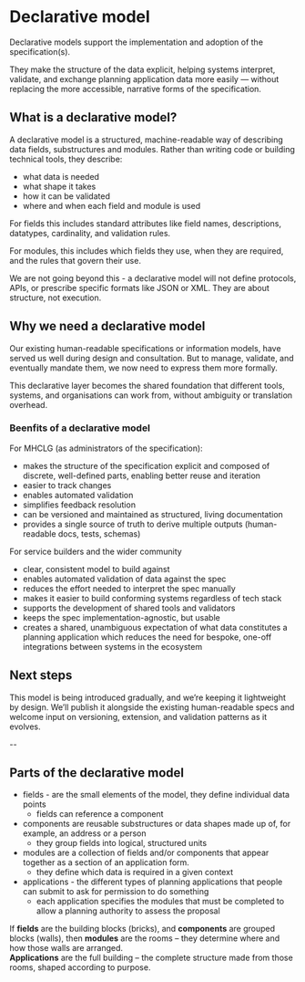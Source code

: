 # Declarative model

Declarative models support the implementation and adoption of the specification(s).

They make the structure of the data explicit, helping systems interpret, validate, and exchange planning application data more easily — without replacing the more accessible, narrative forms of the specification.

## What is a declarative model?

A declarative model is a structured, machine-readable way of describing data fields, substructures and modules. Rather than writing code or building technical tools, they describe:

* what data is needed
* what shape it takes
* how it can be validated
* where and when each field and module is used

For fields this includes standard attributes like field names, descriptions, datatypes, cardinality, and validation rules.

For modules, this includes which fields they use, when they are required, and the rules that govern their use.

We are not going beyond this - a declarative model will not define protocols, APIs, or prescribe specific formats like JSON or XML. They are about structure, not execution.

## Why we need a declarative model

Our existing human-readable specifications or information models, have served us well during design and consultation. But to manage, validate, and eventually mandate them, we now need to express them more formally.

This declarative layer becomes the shared foundation that different tools, systems, and organisations can work from, without ambiguity or translation overhead.

### Beenfits of a declarative model

For MHCLG (as administrators of the specification):

* makes the structure of the specification explicit and composed of discrete, well-defined parts, enabling better reuse and iteration
* easier to track changes
* enables automated validation 
* simplifies feedback resolution
* can be versioned and maintained as structured, living documentation
* provides a single source of truth to derive multiple outputs (human-readable docs, tests, schemas)

For service builders and the wider community

* clear, consistent model to build against
* enables automated validation of data against the spec
* reduces the effort needed to interpret the spec manually
* makes it easier to build conforming systems regardless of tech stack
* supports the development of shared tools and validators
* keeps the spec implementation-agnostic, but usable
* creates a shared, unambiguous expectation of what data constitutes a planning application which reduces the need for bespoke, one-off integrations between systems in the ecosystem

## Next steps

This model is being introduced gradually, and we’re keeping it lightweight by design. We’ll publish it alongside the existing human-readable specs and welcome input on versioning, extension, and validation patterns as it evolves.

--

## Parts of the declarative model


* fields - are the small elements of the model, they define individual data points
  * fields can reference a component
* components are reusable substructures or data shapes made up of, for example, an address or a person
  * they group fields into logical, structured units
* modules are a collection of fields and/or components that appear together as a section of an application form.
  * they define which data is required in a given context
* applications - the different types of planning applications that people can submit to ask for permission to do something
  * each application specifies the modules that must be completed to allow a planning authority to assess the proposal

If **fields** are the building blocks (bricks), and **components** are grouped blocks (walls), then **modules** are the rooms – they determine where and how those walls are arranged.  
**Applications** are the full building – the complete structure made from those rooms, shaped according to purpose.

